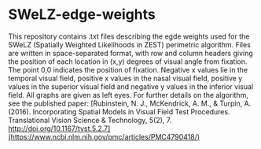 # SWeLZ-edge-weights

This repository contains .txt files describing the egde weights used for the SWeLZ (Spatially Weighted Likelihoods in ZEST) perimetric algorithm. Files are written in space-separated format, with row and column headers giving the position of each location in (x,y) degrees of visual angle from fixation. The point 0,0 indicates the position of fixation. Negative x values lie in the temporal visual field, positive x values in the nasal visual field, positive y values in the superior visual field and negative y values in the inferior visual field. All graphs are given as left eyes. For further details on the algorithm, see the published paper: [Rubinstein, N. J., McKendrick, A. M., & Turpin, A. (2016). Incorporating Spatial Models in Visual Field Test Procedures. Translational Vision Science & Technology, 5(2), 7. http://doi.org/10.1167/tvst.5.2.7](https://www.ncbi.nlm.nih.gov/pmc/articles/PMC4790418/)


